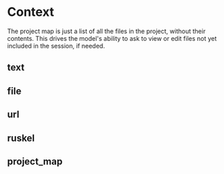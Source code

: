 # Context

The project map is just a list of all the files in the project, without their
contents. This drives the model's ability to ask to view or edit files not yet
included in the session, if needed.


## text

## file

## url

## ruskel

## project_map
